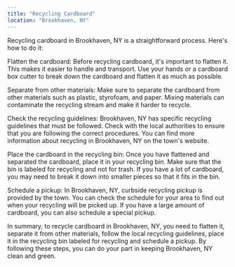 ```yaml
---
title: "Recycling Cardboard"
location: "Brookhaven, NY"
---
```


Recycling cardboard in Brookhaven, NY is a straightforward process. Here's how to do it:

Flatten the cardboard: Before recycling cardboard, it's important to flatten it. This makes it easier to handle and transport. Use your hands or a cardboard box cutter to break down the cardboard and flatten it as much as possible.

Separate from other materials: Make sure to separate the cardboard from other materials such as plastic, styrofoam, and paper. Mixing materials can contaminate the recycling stream and make it harder to recycle.

Check the recycling guidelines: Brookhaven, NY has specific recycling guidelines that must be followed. Check with the local authorities to ensure that you are following the correct procedures. You can find more information about recycling in Brookhaven, NY on the town's website.

Place the cardboard in the recycling bin: Once you have flattened and separated the cardboard, place it in your recycling bin. Make sure that the bin is labeled for recycling and not for trash. If you have a lot of cardboard, you may need to break it down into smaller pieces so that it fits in the bin.

Schedule a pickup: In Brookhaven, NY, curbside recycling pickup is provided by the town. You can check the schedule for your area to find out when your recycling will be picked up. If you have a large amount of cardboard, you can also schedule a special pickup.

In summary, to recycle cardboard in Brookhaven, NY, you need to flatten it, separate it from other materials, follow the local recycling guidelines, place it in the recycling bin labeled for recycling and schedule a pickup. By following these steps, you can do your part in keeping Brookhaven, NY clean and green.